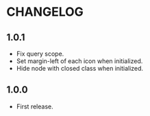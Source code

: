 # CHANGELOG

## 1.0.1

* Fix query scope.
* Set margin-left of each icon when initialized.
* Hide node with closed class when initialized.

## 1.0.0

* First release.
